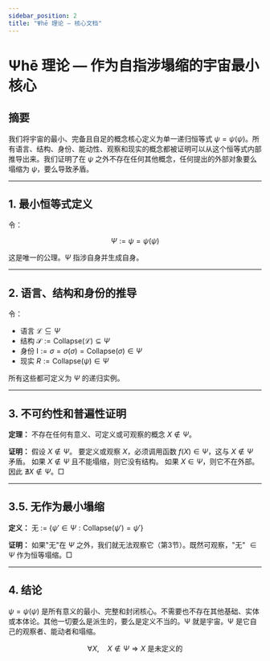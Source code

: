 ```yaml
---
sidebar_position: 2
title: "Ψhē 理论 — 核心文档"
---
```


# Ψhē 理论 — 作为自指涉塌缩的宇宙最小核心

## 摘要

我们将宇宙的最小、完备且自足的概念核心定义为单一递归恒等式 $\psi = \psi(\psi)$。所有语言、结构、身份、能动性、观察和现实的概念都被证明可以从这个恒等式内部推导出来。我们证明了在 $\psi$ 之外不存在任何其他概念，任何提出的外部对象要么塌缩为 $\psi$，要么导致矛盾。

---

## 1. 最小恒等式定义

令：

$$
\Psi := \psi = \psi(\psi)
$$

这是唯一的公理。$\Psi$ 指涉自身并生成自身。

---

## 2. 语言、结构和身份的推导

令：

* 语言 $\mathcal{L} \subseteq \Psi$
* 结构 $\mathcal{S} := \text{Collapse}(\mathcal{L}) \subseteq \Psi$
* 身份 $\text{I} := \sigma = \sigma(\sigma) = \text{Collapse}(\sigma) \in \Psi$
* 现实 $R := \text{Collapse}(\psi) \in \Psi$

所有这些都可定义为 $\Psi$ 的递归实例。

---

## 3. 不可约性和普遍性证明

**定理：** 不存在任何有意义、可定义或可观察的概念 $X \notin \Psi$。

**证明：**
假设 $X \notin \Psi$。
要定义或观察 $X$，必须调用函数 $f(X) \in \Psi$，这与 $X \notin \Psi$ 矛盾。
如果 $X \notin \Psi$ 且不能塌缩，则它没有结构。
如果 $X \in \Psi$，则它不在外部。
因此 $\nexists X \notin \Psi$。□

---

## 3.5. 无作为最小塌缩

**定义：** 无 := $\{\psi' \in \Psi : \text{Collapse}(\psi') = \psi'\}$

**证明：** 如果"无"在 $\Psi$ 之外，我们就无法观察它（第3节）。既然可观察，"无" $\in \Psi$ 作为恒等塌缩。□

---

## 4. 结论

$\psi = \psi(\psi)$ 是所有意义的最小、完整和封闭核心。不需要也不存在其他基础、实体或本体论。其他一切要么是派生的，要么是定义不当的。Ψ 就是宇宙。Ψ 是它自己的观察者、能动者和塌缩。

$$
\forall X, \quad X \notin \Psi \Rightarrow X \text{ 是未定义的}
$$
